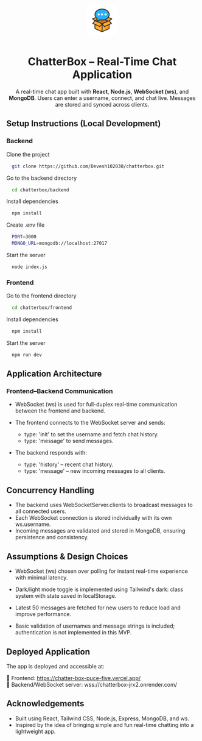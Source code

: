 
<p align="center">
  <a href="https://chatter-box-puce-five.vercel.app/">
    <img src="./frontend/public/favicon.png" alt="ChatterBox Icon" width="80" height="80" style="margin-bottom: 10px;" />
  </a>
</p>

<h1 align="center"> ChatterBox – Real-Time Chat Application</h1>

<p align="center">
  A real-time chat app built with <strong>React</strong>, <strong>Node.js</strong>, <strong>WebSocket (ws)</strong>, and <strong>MongoDB</strong>.
  Users can enter a username, connect, and chat live. Messages are stored and synced across clients.
</p>

## Setup Instructions (Local Development)

### Backend

Clone the project

```bash
  git clone https://github.com/Devesh102030/chatterbox.git
```

Go to the backend directory

```bash
  cd chatterbox/backend
```

Install dependencies

```bash
  npm install
```

Create .env file

```bash
  PORT=3000
  MONGO_URL=mongodb://localhost:27017
```

Start the server

```bash
  node index.js
```

### Frontend

Go to the frontend directory

```bash
  cd chatterbox/frontend
```

Install dependencies

```bash
  npm install
```

Start the server

```bash
  npm run dev
```
## Application Architecture

### Frontend–Backend Communication

- WebSocket (ws) is used for full-duplex real-time communication between the frontend and backend.

- The frontend connects to the WebSocket server and sends:
    - type: 'init' to set the username and fetch chat history.
    - type: 'message' to send messages.

- The backend responds with:
    - type: 'history' – recent chat history.
    - type: 'message' – new incoming messages to all clients.


## Concurrency Handling

- The backend uses WebSocketServer.clients to broadcast messages to all connected users.
- Each WebSocket connection is stored individually with its own ws.username.
- Incoming messages are validated and stored in MongoDB, ensuring persistence and consistency.

## Assumptions & Design Choices
- WebSocket (ws) chosen over polling for instant real-time experience with minimal latency.

- Dark/light mode toggle is implemented using Tailwind's dark: class system with state saved in localStorage.

- Latest 50 messages are fetched for new users to reduce load and improve performance.

- Basic validation of usernames and message strings is included; authentication is not implemented in this MVP.




## Deployed Application

The app is deployed and accessible at:

🔗 Frontend: https://chatter-box-puce-five.vercel.app/   
🔗 Backend/WebSocket server: wss://chatterbox-jrx2.onrender.com/


## Acknowledgements

 - Built using React, Tailwind CSS, Node.js, Express, MongoDB, and ws.
- Inspired by the idea of bringing simple and fun real-time chatting into a lightweight app.

